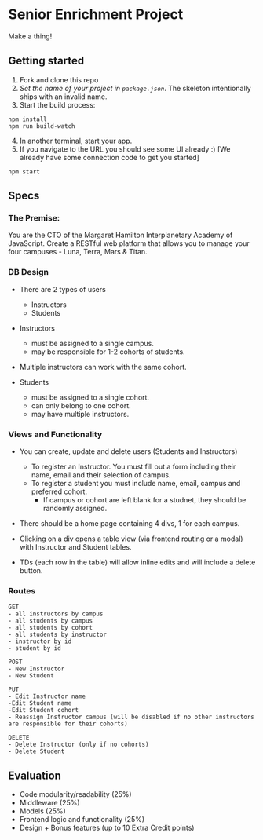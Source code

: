 # Senior Enrichment Project

Make a thing!

## Getting started

1. Fork and clone this repo
2. *Set the name of your project in `package.json`*. The skeleton intentionally ships with an invalid name.
3. Start the build process:
```
npm install
npm run build-watch
```

4. In another terminal, start your app.
5. If you navigate to the URL you should see some UI already :) [We already have some connection code to get you started]

```
npm start
```

## Specs

### The Premise:

You are the CTO of the Margaret Hamilton Interplanetary Academy of JavaScript. Create a RESTful web platform that allows you to manage your four campuses - Luna, Terra, Mars & Titan.

### DB Design

- There are 2 types of users
  * Instructors
  * Students

- Instructors 
  * must be assigned to a single campus. 
  * may be responsible for 1-2 cohorts of students. 
    
- Multiple instructors can work with the same cohort.

- Students 
  * must be assigned to a single cohort.  
  * can only belong to one cohort. 
  * may have multiple instructors.

  
### Views and Functionality

- You can create, update and delete users (Students and Instructors)
  * To register an Instructor. You must fill out a form including their name, email and their selection of campus.
  * To register a student you must include name, email, campus and preferred cohort. 
    * If campus or cohort are left blank for a studnet, they should be randomly assigned.

- There should be a home page containing 4 divs, 1 for each campus. 
- Clicking on a div opens a table view  (via frontend routing or a modal) with Instructor and Student tables. 
- TDs (each row in the table) will allow inline edits and will include a delete button.

### Routes

```
GET 
- all instructors by campus
- all students by campus
- all students by cohort
- all students by instructor
- instructor by id
- student by id 
```

```
POST
- New Instructor
- New Student
```

```
PUT
- Edit Instructor name
-Edit Student name
-Edit Student cohort
- Reassign Instructor campus (will be disabled if no other instructors are responsible for their cohorts)
```

```
DELETE
- Delete Instructor (only if no cohorts)
- Delete Student
```

## Evaluation
- Code modularity/readability (25%)
- Middleware (25%)
- Models (25%)
- Frontend logic and functionality (25%)
- Design + Bonus features (up to 10 Extra Credit points)
